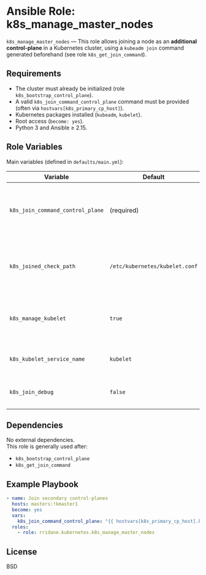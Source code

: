 # Ansible Role: k8s_manage_master_nodes

`k8s_manage_master_nodes` — This role allows joining a node as an **additional control-plane** in a Kubernetes cluster, using a `kubeadm join` command generated beforehand (see role `k8s_get_join_command`).

## Requirements

- The cluster must already be initialized (role `k8s_bootstrap_control_plane`).
- A valid `k8s_join_command_control_plane` command must be provided (often via `hostvars[k8s_primary_cp_host]`).
- Kubernetes packages installed (`kubeadm`, `kubelet`).
- Root access (`become: yes`).
- Python 3 and Ansible ≥ 2.15.

## Role Variables

Main variables (defined in `defaults/main.yml`):

| Variable | Default | Description |
|----------|---------|-------------|
| `k8s_join_command_control_plane` | (required) | Full command `kubeadm join ... --control-plane --certificate-key=...`. |
| `k8s_joined_check_path` | `/etc/kubernetes/kubelet.conf` | File whose presence indicates that the node is already joined. |
| `k8s_manage_kubelet` | `true` | If true, ensures that the `kubelet` service is enabled and started. |
| `k8s_kubelet_service_name` | `kubelet` | Name of the systemd service to manage. |
| `k8s_join_debug` | `false` | If true, prints the join command in debug. |

## Dependencies

No external dependencies.  
This role is generally used after:
- `k8s_bootstrap_control_plane`
- `k8s_get_join_command`

## Example Playbook

```yaml
- name: Join secondary control-planes
  hosts: masters:!kmaster1
  become: yes
  vars:
    k8s_join_command_control_plane: "{{ hostvars[k8s_primary_cp_host].k8s_join_command_control_plane }}"
  roles:
    - role: rridane.kubernetes.k8s_manage_master_nodes
```

## License

BSD
